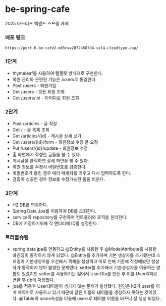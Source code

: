 # be-spring-cafe

2025 마스터즈 백엔드 스프링 카페

### 배포 링크
    https://port-0-be-cafe2-m85rwv28724587d4.sel4.cloudtype.app/

### 1단계
- thymeleaf를 사용하여 템플릿 방식으로 구현한다.
- 회원 관리와 관련된 기능은 /users로 통일한다.
- Post /users -  화원가입
- Get /users -  모든 회원 조회
- Get /users/:id - 아이디로 회원 조회

### 2단계
- Post /articles - 글 작성
- Get / - 글 목록 조회
- Get /articles/{id} - 게시글 상세 보기
- Get /users/{id}/form - 회원정보 수정 폼 요청
- Put /users/{id}/update - 회원정보 수정
- 홈 화면에서 작성한 글들을 볼 수 있다.
- 게시글을 클릭하면 상세 화면을 볼 수 있다. 
- 회원 정보를 수정시 비밀번호를 검증한다.
- 비밀번호가 틀린 경우 에러 메세지를 띄우고 다시 입력하도록 한다.
- 검증이 성공한 경우 정보를 수정가능한 폼을 띄운다.

### 3단계
- H2 DB를 연동한다.
- Spring Data Jpa를 이용하여 DB를 조회한다.
- service와 repository를 구현하여 컨트롤러와 로직을 분리한다.
- DB에 저장하기위해 각 엔티티에 ID를 설정한다.

### 트러블슈팅
- spring data jpa를 연동하고 @Entity를 사용한 후 @ModelAttribute를 사용한 바인딩이 동작하지 않게 되었다.
  @Entity를 추가하며 기본 생상자를 추가했는데 스프링이 기본생성자를 우선해서 객체를 생성하고 이로 인해 기존에 작성해놨던 생성자가 동작하지 않아 발생한 문제였다. 
 setter를 추가해서 기본생성자를 이용하는 방법도 있겠지만 setter를 사용하기는 싫어서 UserDto를 만든 후 이를 User객체로 변환 후 db에 저장했다.
- jpa를 적용후 User테이블이 생기지 않는 문제가 발생했다. 원인은 h2가 user를 이미 예약어로 사용하고 있기 때문에 같은 이름의 테이블을 생성하지 못하는 것이었다.
 @Table의 name속성을 이용해 users로 테이블 이름을 바꾸니 잘 생성 되었다.